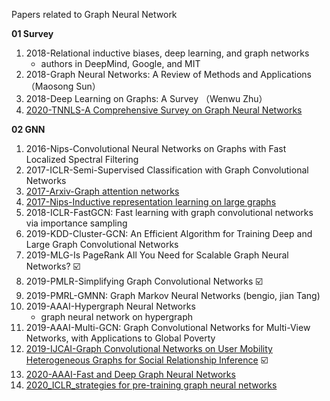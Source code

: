 Papers related to Graph Neural Network



**01 Survey**

1. 2018-Relational inductive biases, deep learning, and graph networks
   - authors in DeepMind, Google, and MIT
2. 2018-Graph Neural Networks: A Review of Methods and Applications （Maosong Sun）
3. 2018-Deep Learning on Graphs: A Survey （Wenwu Zhu）
4. [2020-TNNLS-A Comprehensive Survey on Graph Neural Networks](https://arxiv.org/pdf/1901.00596.pdf)



**02 GNN**

1. 2016-Nips-Convolutional Neural Networks on Graphs with Fast Localized Spectral Filtering 
2. 2017-ICLR-Semi-Supervised Classification with Graph Convolutional Networks
3. [2017-Arxiv-Graph attention networks](https://arxiv.org/abs/1710.10903)
4. [2017-Nips-Inductive representation learning on large graphs](http://papers.nips.cc/paper/6703-inductive-representation-learning-on-large-graphs)
5. 2018-ICLR-FastGCN: Fast learning with graph convolutional networks via importance sampling
6. 2019-KDD-Cluster-GCN: An Efficient Algorithm for Training Deep and Large Graph Convolutional  Networks
7. 2019-MLG-Is PageRank All You Need for Scalable Graph Neural Networks? :ballot_box_with_check:
8. 2019-PMLR-Simplifying Graph Convolutional Networks :ballot_box_with_check:
9. 2019-PMRL-GMNN: Graph Markov Neural Networks (bengio, jian Tang)
10. 2019-AAAI-Hypergraph Neural Networks
    - graph neural network on hypergraph
11. 2019-AAAI-Multi-GCN: Graph Convolutional Networks for Multi-View Networks, with Applications to Global Poverty
12. [2019-IJCAI-Graph Convolutional Networks on User Mobility Heterogeneous Graphs for Social Relationship Inference](http://www.shichuan.org/hin/time/2019.IJCAI%202019%20Graph%20Convolutional%20Networks%20on%20User%20Mobility%20Heterogeneous%20Graphs%20for%20Social%20Relationship%20Inference.pdf)  :ballot_box_with_check:
13. [2020-AAAI-Fast and Deep Graph Neural Networks](https://arxiv.org/pdf/1911.08941.pdf)
14. [2020_ICLR_strategies for pre-training graph neural networks](https://openreview.net/forum?id=HJlWWJSFDH)
